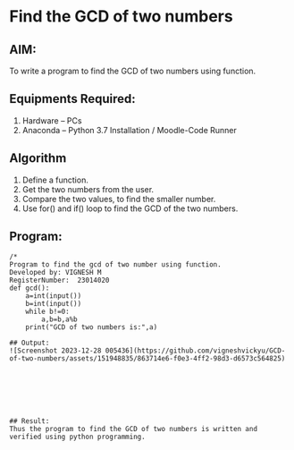 # Find the GCD of two numbers

## AIM:
To write a program to find the GCD of two numbers using function.

## Equipments Required:
1. Hardware – PCs
2. Anaconda – Python 3.7 Installation / Moodle-Code Runner

## Algorithm
1. Define a function.
2. Get the two numbers from the user.
3. Compare the two values, to find the smaller number.
4. Use for() and if() loop to find the GCD of the two numbers.

## Program:
```
/*
Program to find the gcd of two number using function.
Developed by: VIGNESH M
RegisterNumber:  23014020
def gcd():
    a=int(input())
    b=int(input())
    while b!=0:
        a,b=b,a%b
    print("GCD of two numbers is:",a)

## Output:
![Screenshot 2023-12-28 005436](https://github.com/vigneshvickyu/GCD-of-two-numbers/assets/151948835/863714e6-f0e3-4ff2-98d3-d6573c564825)







## Result:
Thus the program to find the GCD of two numbers is written and verified using python programming.
